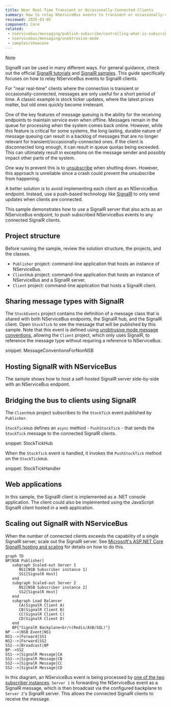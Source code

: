 ```yaml
---
title: Near Real-Time Transient or Occasionally-Connected Clients
summary: How to relay NServiceBus events to transient or occasionally-connected clients via SignalR.
reviewed: 2025-03-05
component: Core
related:
 - nservicebus/messaging/publish-subscribe/controlling-what-is-subscribed
 - nservicebus/messaging/unobtrusive-mode
 - samples/showcase
---
```


> [!NOTE]
> SignalR can be used in many different ways. For general guidance, check out the official [SignalR tutorials](https://learn.microsoft.com/en-us/aspnet/core/tutorials/signalr?tabs=visual-studio&view=aspnetcore-6.0) and [SignalR samples](https://github.com/aspnet/SignalR-samples). This guide specifically focuses on how to relay NServiceBus events to SignalR clients.

For "near real-time" clients where the connection is transient or occasionally-connected, messages are only useful for a short period of time. A classic example is stock ticker updates, where the latest prices matter, but old ones quickly become irrelevant.

One of the key features of message queuing is the ability for the receiving endpoints to maintain service even when offline. Messages remain in the queue for processing when the system comes back online. However, while this feature is critical for some systems, the long lasting, durable nature of message queuing can result in a backlog of messages that are no longer relevant for transient/occasionally-connected ones. If the client is disconnected long enough, it can result in queue quotas being exceeded. This can ultimately result in exceptions on the message sender and possibly impact other parts of the system.

One way to prevent this is to [unsubscribe](/nservicebus/messaging/publish-subscribe/controlling-what-is-subscribed.md#manually-subscribing-to-a-message) when shutting down. However, this approach is unreliable since a crash could prevent the unsubscribe from happening.

A better solution is to avoid implementing each client as an NServiceBus endpoint. Instead, use a push-based technology like [SignalR](https://signalr.net/) to only send updates when clients are connected.

This sample demonstrates how to use a SignalR server that also acts as an NServiceBus endpoint, to push subscribed NServiceBus events to any connected SignalR clients.

## Project structure

Before running the sample, review the solution structure, the projects, and the classes.

- `Publisher` project: command-line application that hosts an instance of NServiceBus.
- `ClientHub` project: command-line application that hosts an instance of NServiceBus and a SignalR server.
- `Client` project: command-line application that hosts a SignalR client.

## Sharing message types with SignalR

The `StockEvents` project contains the definition of a message class that is shared with both NServiceBus endpoints, the SignalR hub, and the SignalR client. Open `StockTick` to see the message that will be published by this sample. Note that this event is defined using [unobtrusive mode message conventions](/nservicebus/messaging/unobtrusive-mode.md), allowing the `Client` project, which only uses SignalR, to reference the message type without requiring a reference to NServiceBus.

snippet: MessageConventionsForNonNSB

## Hosting SignalR with NServiceBus

The sample shows how to host a self-hosted SignalR server side-by-side with an NServiceBus endpoint.

## Bridging the bus to clients using SignalR

The `ClientHub` project subscribes to the `StockTick` event published by `Publisher`.

`StockTickHub` defines an `async` method - `PushStockTick` - that sends the `StockTick` message to the connected SignalR clients.

snippet: StockTickHub

When the `StockTick` event is handled, it invokes the `PushStockTick` method on the `StockTickHub`.

snippet: StockTickHandler



## Web applications

In this sample, the SignalR client is implemented as a .NET console application. The client could also be implemented using the JavaScript SignalR client hosted in a web application.


## Scaling out SignalR with NServiceBus

When the number of connected clients exceeds the capability of a single SignalR server, scale out the SignalR server. See [Microsoft's ASP.NET Core SignalR hosting and scaling](https://learn.microsoft.com/en-us/aspnet/core/signalr/scale) for details on how to do this.

```mermaid
graph TD
NP[NSB Publisher]
   subgraph Scaled-out Server 1
      NS1[NSB Subscriber instance 1]
      SS1[SignalR Host]
   end
   subgraph Scaled-out Server 2
      NS2[NSB Subscriber instance 2]
      SS2[SignalR Host]
   end
   subgraph Load Balancer
      CA(SignalR Client A)
      CB(SignalR Client B)
      CC(SignalR Client C)
      CD(SignalR Client D)
   end
   BP{"SignalR Backplane<br/>(Redis/ASB/SQL)"}
NP -->|NSB Event|NS1
NS1-->|Forward|SS1
NS2-->|Forward|SS2
SS1-->|Broadcast|BP
BP-->SS2
SS1-->|SignalR Message|CA
SS1-->|SignalR Message|CB
SS2-->|SignalR Message|CC
SS2-->|SignalR Message|CD
```

In this diagram, an NServiceBus event is being processed by [one of the two subscriber instances](/nservicebus/scaling.md#scaling-out-to-multiple-nodes-competing-consumers). `Server 1` is forwarding the NServiceBus event as a SignalR message, which is then broadcast via the configured backplane to `Server 2`'s SignalR server. This allows the connected SignalR clients to receive the message.
